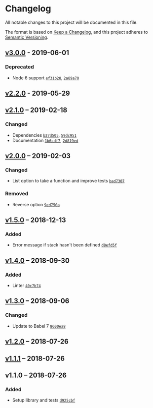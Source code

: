 # Changelog
All notable changes to this project will be documented in this file.

The format is based on [Keep a Changelog](https://keepachangelog.com/en/1.0.0/),
and this project adheres to [Semantic Versioning](https://semver.org/spec/v2.0.0.html).


## [v3.0.0] - 2019-06-01

### Deprecated
- Node 6 support [`ef31b28`](https://github.com/philipbordallo/postcss-stack/commit/ef31b28), [`2a89a70`](https://github.com/philipbordallo/postcss-stack/commit/2a89a70)

## [v2.2.0] - 2019-05-29


## [v2.1.0] – 2019-02-18

### Changed
- Dependencies [`b27d505`](https://github.com/philipbordallo/postcss-stack/commit/b27d505), [`59dc951`](https://github.com/philipbordallo/postcss-stack/commit/59dc951)
- Documentation [`1b6cdf7`](https://github.com/philipbordallo/postcss-stack/commit/1b6cdf7), [`2d819ed`](https://github.com/philipbordallo/postcss-stack/commit/2d819ed)

## [v2.0.0] – 2019-02-03

### Changed
- List option to take a function and improve tests [`bad7307`](https://github.com/philipbordallo/postcss-stack/commit/bad7307c95868ee0a49e9ad545ce59934b19c9cf)

### Removed
- Reverse option [`9ed750a`](https://github.com/philipbordallo/postcss-stack/commit/9ed750ac8f6ac65611869a9d864edeb75e8cf251)


## [v1.5.0] – 2018-12-13

### Added
- Error message if stack hasn't been defined [`d8efd5f`](https://github.com/philipbordallo/postcss-stack/commit/d8efd5fb1135468e6867cb2f3d7cca75a88748aa)


## [v1.4.0] – 2018-09-30

### Added
- Linter [`40c7b74`](https://github.com/philipbordallo/postcss-stack/commit/40c7b74b4b17413d717156d3a8136c8ffe8e3777)


## [v1.3.0] – 2018-09-06

### Changed
- Update to Babel 7 [`8600ea8`](https://github.com/philipbordallo/postcss-stack/commit/8600ea845af02483ee9b3d9d7b8b3b1deeb9166a)


## [v1.2.0] – 2018-07-26


## [v1.1.1] – 2018-07-26


## v1.1.0 – 2018-07-26

### Added
- Setup library and tests [`d925cbf`](https://github.com/philipbordallo/postcss-stack/commit/d925cbfba25175793bb2aa32c55b9f5f26ee0c6b)


[v3.0.0]: https://github.com/philipbordallo/postcss-stack/compare/v2.2.0...v3.0.0
[v2.2.0]: https://github.com/philipbordallo/postcss-stack/compare/v2.1.0...v2.2.0
[v2.1.0]: https://github.com/philipbordallo/postcss-stack/compare/v2.0.0...v2.1.0
[v2.0.0]: https://github.com/philipbordallo/postcss-stack/compare/v1.5.0...v2.0.0
[v1.5.0]: https://github.com/philipbordallo/postcss-stack/compare/v1.4.0...v1.5.0
[v1.4.0]: https://github.com/philipbordallo/postcss-stack/compare/v1.3.0...v1.4.0
[v1.3.0]: https://github.com/philipbordallo/postcss-stack/compare/v1.2.0...v1.3.0
[v1.2.0]: https://github.com/philipbordallo/postcss-stack/compare/v1.1.1...v1.2.0
[v1.1.1]: https://github.com/philipbordallo/postcss-stack/compare/v1.1.0...v1.1.1
